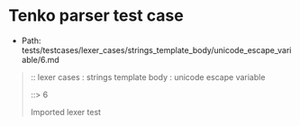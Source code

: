 # Tenko parser test case

- Path: tests/testcases/lexer_cases/strings_template_body/unicode_escape_variable/6.md

> :: lexer cases : strings template body : unicode escape variable
>
> ::> 6
>
> Imported lexer test
>
> <template body> It is a Syntax Error if the MV of HexDigits > 1114111.

## FAIL

## Input

`````js
`${"-->"}\u{110000}${"<--"}`
`````

## Output

_Note: the whole output block is auto-generated. Manual changes will be overwritten!_

Below follow outputs in four parsing modes: sloppy mode, strict mode script goal, module goal, web compat mode (always sloppy).

Note that the output parts are auto-generated by the test runner to reflect actual result.

### Sloppy mode

Parsed with script goal and as if the code did not start with strict mode header.

`````
throws: Parser error!
  Template contained an illegal escape, these are only allowed in _tagged_ templates in >=ES2018

start@1:0, error@1:8
╔══╦════════════════
 1 ║ `${"-->"}\u{110000}${"<--"}`
   ║         ^^^^^^^^^^^^^------- error
╚══╩════════════════

`````

### Strict mode

Parsed with script goal but as if it was starting with `"use strict"` at the top.

_Output same as sloppy mode._

### Module goal

Parsed with the module goal.

_Output same as sloppy mode._

### Web compat mode

Parsed in sloppy script mode but with the web compat flag enabled.

_Output same as sloppy mode._
